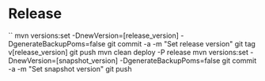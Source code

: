 # Release

``
mvn versions:set -DnewVersion=[release_version] -DgenerateBackupPoms=false
git commit -a -m "Set release version"
git tag v[release_version]
git push
mvn clean deploy -P release
mvn versions:set -DnewVersion=[snapshot_version] -DgenerateBackupPoms=false
git commit -a -m "Set snapshot version"
git push
```
